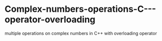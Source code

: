 # Complex-numbers-operations-C---operator-overloading
multiple operations on complex numbers in C++ with overloading operator
